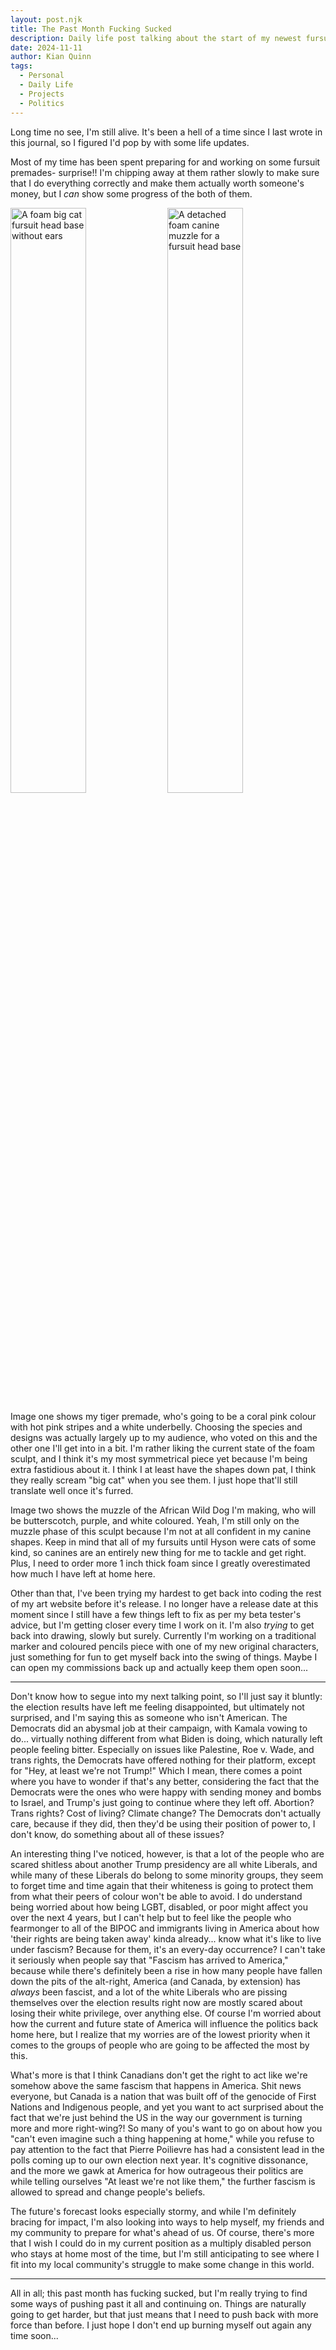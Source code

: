 ```yaml
---
layout: post.njk
title: The Past Month Fucking Sucked
description: Daily life post talking about the start of my newest fursuit project, as well as talking about current world news
date: 2024-11-11
author: Kian Quinn
tags:
  - Personal
  - Daily Life
  - Projects
  - Politics
---
```


Long time no see, I'm still alive. It's been a hell of a time since I last wrote in this journal, so I figured I'd pop by with some life updates.
          
Most of my time has been spent preparing for and working on some fursuit premades- surprise!! I'm chipping away at them rather slowly to make sure that I do everything correctly and make them actually worth someone's money, but I <i>can</i> show some progress of the both of them.
          

<img src="https://files.catbox.moe/g593bn.jpg" alt="A foam big cat fursuit head base without ears" width="49%">  
<img src="https://files.catbox.moe/513zo5.jpg" alt="A detached foam canine muzzle for a fursuit head base" width="49%">

Image one shows my tiger premade, who's going to be a coral pink colour with hot pink stripes and a white underbelly. Choosing the species and designs was actually largely up to my audience, who voted on this and the other one I'll get into in a bit. I'm rather liking the current state of the foam sculpt, and I think it's my most symmetrical piece yet because I'm being extra fastidious about it. I think I at least have the shapes down pat, I think they really scream "big cat" when you see them. I just hope that'll still translate well once it's furred.

Image two shows the muzzle of the African Wild Dog I'm making, who will be butterscotch, purple, and white coloured. Yeah, I'm still only on the muzzle phase of this sculpt because I'm not at all confident in my canine shapes. Keep in mind that all of my fursuits until Hyson were cats of some kind, so canines are an entirely new thing for me to tackle and get right. Plus, I need to order more 1 inch thick foam since I greatly overestimated how much I have left at home here.

Other than that, I've been trying my hardest to get back into coding the rest of my art website before it's release. I no longer have a release date at this moment since I still have a few things left to fix as per my beta tester's advice, but I'm getting closer every time I work on it. I'm also <i>trying</i> to get back into drawing, slowly but surely. Currently I'm working on a traditional marker and coloured pencils piece with one of my new original characters, just something for fun to get myself back into the swing of things. Maybe I can open my commissions back up and actually keep them open soon...

---

Don't know how to segue into my next talking point, so I'll just say it bluntly: the election results have left me feeling disappointed, but ultimately not surprised, and I'm saying this as someone who isn't American. The Democrats did an abysmal job at their campaign, with Kamala vowing to do... virtually nothing different from what Biden is doing, which naturally left people feeling bitter. Especially on issues like Palestine, Roe v. Wade, and trans rights, the Democrats have offered nothing for their platform, except for "Hey, at least we're not Trump!" Which I mean, there comes a point where you have to wonder if that's any better, considering the fact that the Democrats were the ones who were happy with sending money and bombs to Israel, and Trump's just going to continue where they left off. Abortion? Trans rights? Cost of living? Climate change? The Democrats don't actually care, because if they did, then they'd be using their position of power to, I don't know, do something about all of these issues?

An interesting thing I've noticed, however, is that a lot of the people who are scared shitless about another Trump presidency are all white Liberals, and while many of these Liberals do belong to some minority groups, they seem to forget time and time again that their whiteness is going to protect them from what their peers of colour won't be able to avoid. I do understand being worried about how being LGBT, disabled, or poor might affect you over the next 4 years, but I can't help but to feel like the people who fearmonger to all of the BIPOC and immigrants living in America about how 'their rights are being taken away' kinda already... know what it's like to live under fascism? Because for them, it's an every-day occurrence? I can't take it seriously when people say that "Fascism has arrived to America," because while there's definitely been a rise in how many people have fallen down the pits of the alt-right, America (and Canada, by extension) has <i>always</i> been fascist, and a lot of the white Liberals who are pissing themselves over the election results right now are mostly scared about losing their white privilege, over anything else. Of course I'm worried about how the current and future state of America will influence the politics back home here, but I realize that my worries are of the lowest priority when it comes to the groups of people who are going to be affected the most by this. 

What's more is that I think Canadians don't get the right to act like we're somehow above the same fascism that happens in America. Shit news everyone, but Canada is a nation that was built off of the genocide of First Nations and Indigenous people, and yet you want to act surprised about the fact that we're just behind the US in the way our government is turning more and more right-wing?! So many of you's want to go on about how you "can't even imagine such a thing happening at home," while you refuse to pay attention to the fact that Pierre Poilievre has had a consistent lead in the polls coming up to our own election next year. It's cognitive dissonance, and the more we gawk at America for how outrageous their politics are while telling ourselves "At least we're not like them," the further fascism is allowed to spread and change people's beliefs.

The future's forecast looks especially stormy, and while I'm definitely bracing for impact, I'm also looking into ways to help myself, my friends and my community to prepare for what's ahead of us. Of course, there's more that I wish I could do in my current position as a multiply disabled person who stays at home most of the time, but I'm still anticipating to see where I fit into my local community's struggle to make some change in this world.

---

All in all; this past month has fucking sucked, but I'm really trying to find some ways of pushing past it all and continuing on. Things are naturally going to get harder, but that just means that I need to push back with more force than before. I just hope I don't end up burning myself out again any time soon...